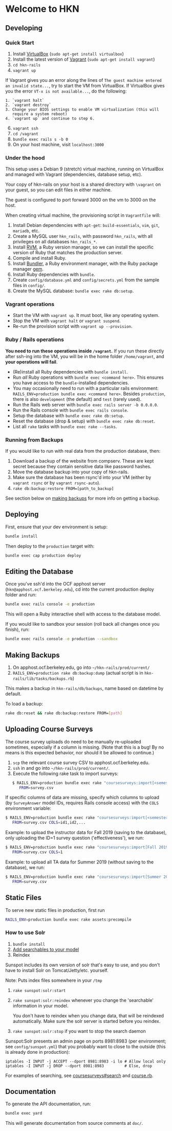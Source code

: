 # Welcome to HKN

## Developing

### Quick Start

1. Install [VirtualBox][virtualbox] (`sudo apt-get install virtualbox`)
2. Install the latest version of [Vagrant][vagrant] (`sudo apt-get install vagrant`)
4. `cd hkn-rails`
5. `vagrant up`

  If Vagrant gives you an error along the lines of `The guest machine entered
  an invalid state...`, try to start the VM from VirtualBox.  If VirtualBox
  gives you the error `VT-x is not available...`, do the following:

    1. `vagrant halt`
    2. `vagrant destroy`
    3. Change your BIOS settings to enable VM virtualization (this will
       require a system reboot)
    4. `vagrant up` and continue to step 6.

6. `vagrant ssh`
7. `cd /vagrant`
9. `bundle exec rails s -b 0`
10. On your host machine, visit `localhost:3000`

### Under the hood

This setup uses a Debian 9 (stretch) virtual machine, running on VirtualBox
and managed with Vagrant (dependencies, database setup, etc).

Your copy of hkn-rails on your host is a shared directory with `\vagrant` on
your guest, so you can edit files in either machine.

The guest is configured to port forward 3000 on the vm to 3000 on the host.

When creating virtual machine, the provisioning script in `Vagrantfile` will:

1. Install Debian dependencies with `apt-get`: `build-essentials`,
   `vim`, `git`, `mariadb`, etc.
2. Create a MySQL user `hkn_rails`, with password `hkn_rails`,
   with all privileges on all databases `hkn_rails_*`.
3. Install [RVM](https://rvm.io/), a Ruby version manager, so we can
   install the specific version of Ruby that matches the production server.
4. Compile and install Ruby.
5. Install [Bundler](https://bundler.io/), a Ruby environment manager,
   with the Ruby package manager [gem](https://guides.rubygems.org/rubygems-basics/).
6. Install Ruby dependencies with `bundle`.
7. Create `config/database.yml` and `config/secrets.yml` from the
   sample files in `config/`.
8. Create the MySQL database: `bundle exec rake db:setup`.

### Vagrant operations

- Start the VM with `vagrant up`. It must boot, like any operating system.
- Stop the VM with `vagrant halt` or `vagrant suspend`.
- Re-run the provision script with `vagrant up --provision`.

### Ruby / Rails operations

**You need to run these operations inside `/vagrant`.** If you run these
directly after ssh-ing into the VM, you will be in the home folder
`/home/vagrant`, and **your operations will fail**.

- (Re)install all Ruby dependencies with `bundle install`.
- Run *all* Ruby operations with `bundle exec <command here>`. This ensures
  you have access to the `bundle`-installed dependencies.
- You may occasionally need to run with a particular rails environment:
  `RAILS_ENV=production bundle exec <command here>`.
  Besides `production`, there is also `development` (the default)
  and `test` (rarely used).
- Run the Rails web server with `bundle exec rails server -b 0.0.0.0`.
- Run the Rails console with `bundle exec rails console`.
- Setup the database with `bundle exec rake db:setup`.
- Reset the database (drop & setup) with `bundle exec rake db:reset`.
- List all `rake` tasks with `bundle exec rake --tasks`.

### Running from Backups

If you would like to run with real data from the production database, then:

1. Download a backup of the website from compserv. These are kept secret
   because they contain sensitive data like password hashes.
2. Move the database backup into your copy of hkn-rails.
3. Make sure the database has been rsync'd into your VM (either by `vagrant rsync`
   or by `vagrant rsync-auto`).
4. `rake db:backup:restore FROM=[path_to_backup]`

See section below on [making backups](#making-backups) for more info on getting a backup.

[virtualbox]: https://www.virtualbox.org/wiki/Downloads
[vagrant]: http://www.vagrantup.com/downloads.html

## Deploying

First, ensure that your dev environment is setup:

```sh
bundle install
```

Then deploy to the `production` target with:

```sh
bundle exec cap production deploy
```

## Editing the Database

Once you've ssh'd into the OCF apphost server (`hkn@apphost.ocf.berkeley.edu`),
cd into the current production deploy folder and run:

```sh
bundle exec rails console -e production
```

This will open a Ruby interactive shell with access to the database model.

If you would like to sandbox your session (roll back all changes once you finish), run:

```sh
bundle exec rails console -e production --sandbox
```

## Making Backups

1. On apphost.ocf.berkeley.edu, go into `~/hkn-rails/prod/current/`
2. `RAILS_ENV=production rake db:backup:dump` (actual script is in
   `hkn-rails/lib/tasks/backups.rb`)

This makes a backup in `hkn-rails/db/backups`, name based on datetime by
default.

To load a backup:

```sh
rake db:reset && rake db:backup:restore FROM=[path]
```

## Uploading Course Surveys

The course survey uploads do need to be manually re-uploaded sometimes,
especially if a column is missing. (Note that this is a bug! By no means is
this expected behavior, nor should it be allowed to continue.)

1. `scp` the relevant course survey CSV to apphost.ocf.berkeley.edu.
2. `ssh` in and go into `~/hkn-rails/prod/current/`.
3. Execute the following rake task to import surveys:

```sh
   $ RAILS_ENV=production bundle exec rake "coursesurveys:import[<semester>, <ta?>, <commit?>]"
      FROM=survey.csv
```

If specific columns of data are missing, specify which columns to upload
(by `SurveyAnswer` model IDs, requires Rails console access) with
the `COLS` environment variable:

```sh
$ RAILS_ENV=production bundle exec rake "coursesurveys:import[<semester>,<ta?>,<commit?>]"
   FROM=survey.csv COLS=id1,id2,...
```

Example: to upload the instructor data for Fall 2019 (saving to the
database), only uploading the ID=1 survey question ('effectiveness'), we run:
```sh
$ RAILS_ENV=production bundle exec rake "coursesurveys:import[Fall 2019,false,true]"
   FROM=survey.csv COLS=1
```

Example: to upload all TA data for Summer 2019 (without saving to the database),
we run:
```sh
$ RAILS_ENV=production bundle exec rake "coursesurveys:import[Summer 2019,true,false]"
   FROM=survey.csv
```

## Static Files

To serve new static files in production, first run

```sh
RAILS_ENV=production bundle exec rake assets:precompile
```

### How to use Solr

1. `bundle install`
2. [Add searchables to your model][searchables]
3. Reindex

Sunspot includes its own version of solr that's easy to use, and you don't have to
install Solr on Tomcat/Jetty/etc. yourself.

Note: Puts index files somewhere in your `/tmp`

1. `rake sunspot:solr:start`
2. `rake sunspot:solr:reindex` whenever you change the 'searchable' information
   in your model.

   You don't have to reindex when you change data, that will be reindexed
   automatically. Make sure the solr server is started before you reindex.

3. `rake sunspot:solr:stop` if you want to stop the search daemon

Sunspot:Solr presents an admin page on ports 8981:8983 (per environment; see
`config/sunspot.yml`) that you probably want to close to the outside (this is
already done in production):

    iptables -I INPUT -j ACCEPT --dport 8981:8983 -i lo # Allow local only
    iptables -I INPUT -j DROP --dport 8981:8983         # Else, drop

For examples of searching, see [coursesurveys#search][coursesurveys] and
[course.rb][course.rb].

## Documentation

To generate the API documentation, run:

```sh
bundle exec yard
```

This will generate documentation from source comments at `doc/`.

[searchables]: http://github.com/outoftime/sunspot/wiki/Setting-up-classes-for-search-and-indexing
[coursesurveys]: app/controllers/coursesurveys_controller.rb#L448
[course.rb]: app/models/course.rb#L45
